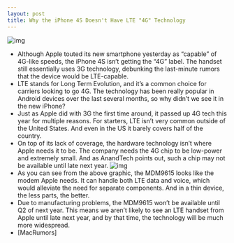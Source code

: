 ```yaml
---
layout: post
title: Why the iPhone 4S Doesn't Have LTE "4G" Technology
---
```

![img](http://media.idownloadblog.com/wp-content/uploads/2011/10/iPhone-4S-Specs-Data-Speeds-e1317752335809.jpg)
* Although Apple touted its new smartphone yesterday as “capable” of 4G-like speeds, the iPhone 4S isn’t getting the “4G” label. The handset still essentially uses 3G technology, debunking the last-minute rumors that the device would be LTE-capable.
* LTE stands for Long Term Evolution, and it’s a common choice for carriers looking to go 4G. The technology has been really popular in Android devices over the last several months, so why didn’t we see it in the new iPhone?
* Just as Apple did with 3G the first time around, it passed up 4G tech this year for multiple reasons. For starters, LTE isn’t very common outside of the United States. And even in the US it barely covers half of the country.
* On top of its lack of coverage, the hardware technology isn’t where Apple needs it to be. The company needs the 4G chip to be low-power and extremely small. And as AnandTech points out, such a chip may not be available until late next year.
![img](http://media.idownloadblog.com/wp-content/uploads/2011/10/qualcomm_lte_roadmap.jpg)
* As you can see from the above graphic, the MDM9615 looks like the modem Apple needs. It can handle both LTE data and voice, which would alleviate the need for separate components. And in a thin device, the less parts, the better.
* Due to manufacturing problems, the MDM9615 won’t be available until Q2 of next year. This means we aren’t likely to see an LTE handset from Apple until late next year, and by that time, the technology will be much more widespread.
* [MacRumors]


